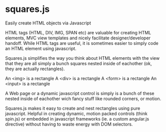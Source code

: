 squares.js
==========

Easily create HTML objects via Javascript

HTML tags (HTML, DIV, IMG, SPAN etc) are valuable for creating HTML elements, MVC view templates and nicely facilitate designer/developer handoff.  While HTML tags are useful, it is sometimes easier to simply code an HTML element using javascript.  

Squares.js simplifies the way you think about HTML elements with the view that they are all simply a bunch squares nested inside of eachother (ok, they are actually rectangles).  

An \<img\> is a rectangle
A \<div\> is a rectangle
A \<form\> is a rectangle
An \<input\> is a rectangle

A Web page or a dynamic javascript control is simply is a bunch of these nested inside of eachother wich fancy stuff like rounded corners, or motion. 

Squares.js makes it easy to create and nest rectangles using pure javascript.  Helpful in creating dynamic, motion packed controls (think spin.js) or embedded in javascript frameworks (ie. a custom angular.js directive) without having to waste energy with DOM selectors.  
